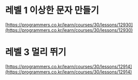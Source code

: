 # 레벨 1 이상한 문자 만들기<br>
[https://programmers.co.kr/learn/courses/30/lessons/12930](https://programmers.co.kr/learn/courses/30/lessons/12930)

# 레벨 3 멀리 뛰기<br>
[https://programmers.co.kr/learn/courses/30/lessons/12914](https://programmers.co.kr/learn/courses/30/lessons/12914)
